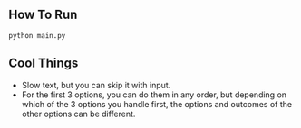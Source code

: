 ## How To Run
```
python main.py
```
## Cool Things
- Slow text, but you can skip it with input.
- For the first 3 options, you can do them in any order, but depending on which of the 3 options you handle first, the options and outcomes of the other options can be different. 
